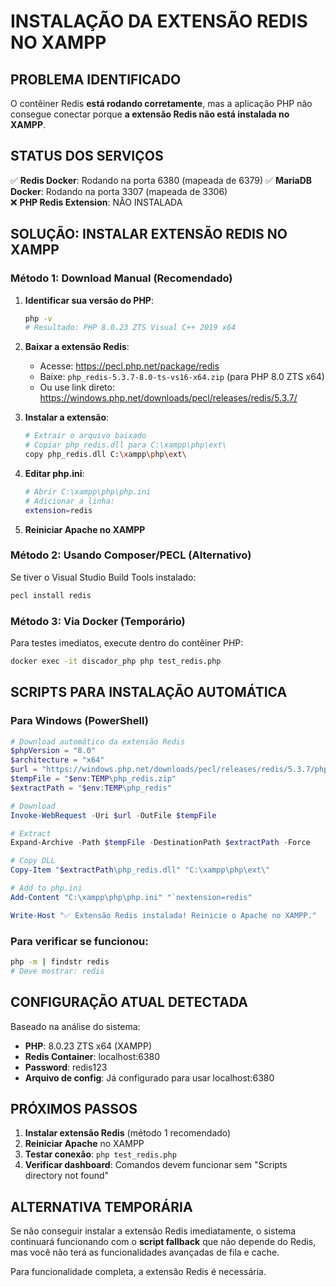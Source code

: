 # INSTALAÇÃO DA EXTENSÃO REDIS NO XAMPP

## PROBLEMA IDENTIFICADO
O contêiner Redis **está rodando corretamente**, mas a aplicação PHP não consegue conectar porque **a extensão Redis não está instalada no XAMPP**.

## STATUS DOS SERVIÇOS
✅ **Redis Docker**: Rodando na porta 6380 (mapeada de 6379)
✅ **MariaDB Docker**: Rodando na porta 3307 (mapeada de 3306)  
❌ **PHP Redis Extension**: NÃO INSTALADA

## SOLUÇÃO: INSTALAR EXTENSÃO REDIS NO XAMPP

### Método 1: Download Manual (Recomendado)

1. **Identificar sua versão do PHP**:
   ```bash
   php -v
   # Resultado: PHP 8.0.23 ZTS Visual C++ 2019 x64
   ```

2. **Baixar a extensão Redis**:
   - Acesse: https://pecl.php.net/package/redis
   - Baixe: `php_redis-5.3.7-8.0-ts-vs16-x64.zip` (para PHP 8.0 ZTS x64)
   - Ou use link direto: https://windows.php.net/downloads/pecl/releases/redis/5.3.7/

3. **Instalar a extensão**:
   ```bash
   # Extrair o arquivo baixado
   # Copiar php_redis.dll para C:\xampp\php\ext\
   copy php_redis.dll C:\xampp\php\ext\
   ```

4. **Editar php.ini**:
   ```bash
   # Abrir C:\xampp\php\php.ini
   # Adicionar a linha:
   extension=redis
   ```

5. **Reiniciar Apache no XAMPP**

### Método 2: Usando Composer/PECL (Alternativo)

Se tiver o Visual Studio Build Tools instalado:
```bash
pecl install redis
```

### Método 3: Via Docker (Temporário)

Para testes imediatos, execute dentro do contêiner PHP:
```bash
docker exec -it discador_php php test_redis.php
```

## SCRIPTS PARA INSTALAÇÃO AUTOMÁTICA

### Para Windows (PowerShell)
```powershell
# Download automático da extensão Redis
$phpVersion = "8.0"
$architecture = "x64"
$url = "https://windows.php.net/downloads/pecl/releases/redis/5.3.7/php_redis-5.3.7-8.0-ts-vs16-x64.zip"
$tempFile = "$env:TEMP\php_redis.zip"
$extractPath = "$env:TEMP\php_redis"

# Download
Invoke-WebRequest -Uri $url -OutFile $tempFile

# Extract
Expand-Archive -Path $tempFile -DestinationPath $extractPath -Force

# Copy DLL
Copy-Item "$extractPath\php_redis.dll" "C:\xampp\php\ext\"

# Add to php.ini
Add-Content "C:\xampp\php\php.ini" "`nextension=redis"

Write-Host "✅ Extensão Redis instalada! Reinicie o Apache no XAMPP."
```

### Para verificar se funcionou:
```bash
php -m | findstr redis
# Deve mostrar: redis
```

## CONFIGURAÇÃO ATUAL DETECTADA

Baseado na análise do sistema:
- **PHP**: 8.0.23 ZTS x64 (XAMPP)
- **Redis Container**: localhost:6380 
- **Password**: redis123
- **Arquivo de config**: Já configurado para usar localhost:6380

## PRÓXIMOS PASSOS

1. **Instalar extensão Redis** (método 1 recomendado)
2. **Reiniciar Apache** no XAMPP
3. **Testar conexão**: `php test_redis.php`
4. **Verificar dashboard**: Comandos devem funcionar sem "Scripts directory not found"

## ALTERNATIVA TEMPORÁRIA

Se não conseguir instalar a extensão Redis imediatamente, o sistema continuará funcionando com o **script fallback** que não depende do Redis, mas você não terá as funcionalidades avançadas de fila e cache.

Para funcionalidade completa, a extensão Redis é necessária.
